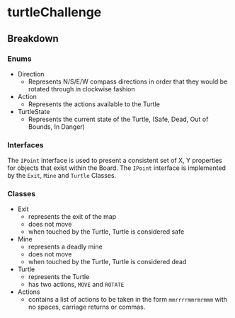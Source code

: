 # turtleChallenge

## Breakdown

### Enums

* Direction
  * Represents N/S/E/W compass directions in order that they would be rotated through in clockwise fashion
* Action
  * Represents the actions available to the Turtle
* TurtleState
  * Represents the current state of the Turtle, (Safe, Dead, Out of Bounds, In Danger)

### Interfaces

The `IPoint` interface is used to present a consistent set of X, Y properties for objects that exist within the Board. The `IPoint` interface is implemented by the `Exit`, `Mine` and `Turtle` Classes.

### Classes

* Exit
  * represents the exit of the map
  * does not move
  * when touched by the Turtle, Turtle is considered safe
* Mine
  * represents a deadly mine
  * does not move
  * when touched by the Turtle, Turtle is considered dead
* Turtle
  * represents the Turtle
  * has two actions, `MOVE` and `ROTATE`
* Actions
  * contains a list of actions to be taken in the form `mmrrrrmmrmrmmm` with no spaces, carriage returns or commas.